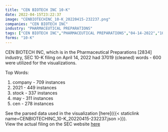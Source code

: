 ```yaml
---
title: "CEN BIOTECH INC 10-K"
date: 2022-04-15T23:22:37
image: "CENBIOTECHINC_10-K_20220415-232237.png"
companies: "CEN BIOTECH INC"
industry: "PHARMACEUTICAL PREPARATIONS"
tags: ["CEN BIOTECH INC","PHARMACEUTICAL PREPARATIONS","04-14-2022","10-K"]
forms: "10-K"
---
```

CEN BIOTECH INC, which is in the Pharmaceutical Preparations [2834] industry, SEC 10-K filing on April 14, 2022 had 37019 (cleaned) words - 600 were utilized for the visualizations.

Top Words:
1. company - 709 instances
2. 2021 - 449 instances
3. stock - 337 instances
4. may - 311 instances
5. cen - 278 instances


See the parsed data used in the visualization [here]({{< staticlink name=CENBIOTECHINC_10-K_20220415-232237.json >}}).  
View the actual filing on the SEC website [here](https://www.sec.gov/Archives/edgar/data/1653821/0001437749-22-008982.txt)